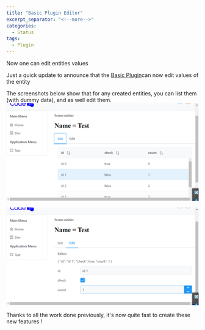 ```yaml
---
title: "Basic Plugin Editor"
excerpt_separator: "<!--more-->"
categories:
  - Status
tags:
  - Plugin
---
```


Now one can edit entities values
<!--more-->

Just a quick update to announce that the [Basic Plugin](https://github.com/dont-code/plugins/libs/basic)can now edit values of the entity 

The screenshots below show that for any created entities, you can list them (with dummy data), and as well edit them.
![List](/assets/List%20entities.png)

![Edit](/assets/Edit%20entity.png)

Thanks to all the work done previously, it's now quite fast to create these new features !
